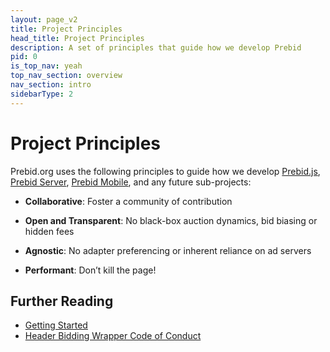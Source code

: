 ```yaml
---
layout: page_v2
title: Project Principles
head_title: Project Principles
description: A set of principles that guide how we develop Prebid
pid: 0
is_top_nav: yeah
top_nav_section: overview
nav_section: intro
sidebarType: 2
---
```




# Project Principles

Prebid.org uses the following principles to guide how we develop [Prebid.js]({{site.baseurl}}/prebid/prebidjs.html), [Prebid Server]({{site.baseurl}}/prebid-server/prebid-server-overview.html), [Prebid Mobile]({{site.baseurl}}/prebid-mobile/prebid-mobile.html), and any future sub-projects:

+ **Collaborative**: Foster a community of contribution

+ **Open and Transparent**: No black-box auction dynamics, bid biasing or hidden fees

+ **Agnostic**: No adapter preferencing or inherent reliance on ad servers

+ **Performant**: Don’t kill the page!

## Further Reading

+ [Getting Started]({{site.baseurl}}/overview/getting-started.html)
+ [Header Bidding Wrapper Code of Conduct]({{site.baseurl}}/wrapper_code_of_conduct.html)


